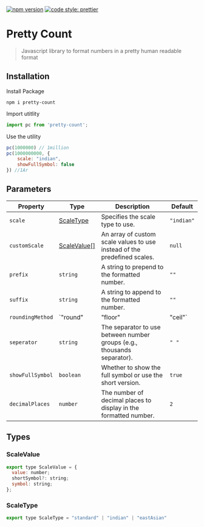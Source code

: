 [![npm version](https://badge.fury.io/js/angular2-expandable-list.svg)](https://badge.fury.io/js/angular2-expandable-list)
[![code style: prettier](https://img.shields.io/badge/code_style-prettier-ff69b4.svg?style=flat-square)](https://github.com/prettier/prettier)

# Pretty Count

> Javascript library to format numbers in a pretty human readable format

## Installation

Install Package

```shell
npm i pretty-count
```

Import utitlity

```js
import pc from 'pretty-count';
``` 

Use the utility

```js
pc(1000000) // 1million
pc(1000000000, {
    scale: "indian",
    showFullSymbol: false
}) //1Ar
```

## Parameters

| Property       | Type                                                                 | Description                                                                                   | Default |
|----------------|----------------------------------------------------------------------|-----------------------------------------------------------------------------------------------|---------|
| `scale`       | [ScaleType](#scaletype)                                              | Specifies the scale type to use.                                                              | `"indian"` |
| `customScale` | [ScaleValue[]](#scalevalue)                                          | An array of custom scale values to use instead of the predefined scales.                      | `null`  |
| `prefix`      | `string`                                                             | A string to prepend to the formatted number.                                                  | `""`    |
| `suffix`      | `string`                                                             | A string to append to the formatted number.                                                   | `""`    |
| `roundingMethod` | `"round" | "floor" | "ceil"`                                     | The method to use for rounding the number.                                                    | `null`  |
| `seperator`   | `string`                                                             | The separator to use between number groups (e.g., thousands separator).                       | `" "`   |
| `showFullSymbol` | `boolean`                                                          | Whether to show the full symbol or use the short version.                                     | `true`  |
| `decimalPlaces` | `number`                                                           | The number of decimal places to display in the formatted number.                              | `2`     |
## Types

### ScaleValue
```jsx
export type ScaleValue = {
  value: number;
  shortSymbol?: string;
  symbol: string;
};
```


### ScaleType
```jsx
export type ScaleType = "standard" | "indian" | "eastAsian" 
``` 

